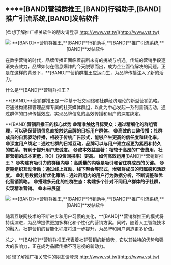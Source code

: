 ## ****[BAND]**营销群推王,**[BAND]**行销助手,**[BAND]**推广引流系统,**[BAND]**发帖软件**

[😍想了解推广相关软件的朋友请登录 http://www.vst.tw](http://www.vst.tw)

 <center><img src="https://vst.tw/MP4/tuiguang/png/0.png" alt="**[BAND]**营销群推王,**[BAND]**行销助手,**[BAND]**推广引流系统,**[BAND]**发帖软件"></center>

在数字营销的时代，品牌传播正面临着前所未有的挑战与机遇。传统的营销手段逐渐失去效力，品牌如何在信息爆炸的今天脱颖而出，成为企业亟待解决的问题。正是在这样的背景下，**[BAND]**营销群推王应运而生，为品牌传播注入了新的活力。

什么是**[BAND]**营销群推王？

**[BAND]**营销群推王是一种基于社交网络和社群经济理论的新型营销策略。它通过构建和管理品牌专属的社交媒体群组，以此为中心发起一系列营销活动，通过群体的口碑传播效应，实现品牌信息的高效传播和用户的深度绑定。

**[BAND]**营销群推王的核心优势
**😄精准触达目标受众：通过精细化的群组管理，可以确保营销信息直接触达品牌的目标用户群体。**
**😄高效的口碑传播：社群成员的自我驱动传播，相较于传统广告形式，能够产生更高的信任度和转化率。**
**😄深度用户绑定：通过社群的日常互动，品牌可以与用户建立起更为紧密和持久的联系，有利于提升用户忠诚度。**
**😄成本效益显著：相较于高昂的广告费用，社群营销的成本更低，ROI（投资回报率）更高。**
如何高效运用**[BAND]**营销群推王？
**😄构建有吸引力的群组内容：高质量的内容是吸引和留住群成员的关键。**
**😄定期组织互动活动：通过线上互动、线下聚会等形式，增强群成员的归属感和活跃度。**
**😄利用数据分析优化策略：通过群组内的用户行为数据分析，不断调整和优化营销策略。**
**😄搭建多元化的社群生态：构建多个针对不同用户群体的子社群，实现精准营销。**
**😄未来展望**

 <center><img src="https://vst.tw/MP4/tuiguang/png/4.png" alt="**[BAND]**营销群推王,**[BAND]**行销助手,**[BAND]**推广引流系统,**[BAND]**发帖软件"></center>

随着互联网技术的不断进步和用户习惯的变化，**[BAND]**营销群推王的模式将持续演进，为品牌提供更加多样化和个性化的营销方案。同时，随着人工智能技术的融入，社群营销的智能化程度将进一步提升，为品牌和用户创造更多价值。

总之，**[BAND]**营销群推王代表着社群营销的新趋势，它以其独特的优势和强大的影响力，正在成为品牌传播不可忽视的新动力。

[😍想了解推广相关软件的朋友请登录 http://www.vst.tw](http://www.vst.tw)



